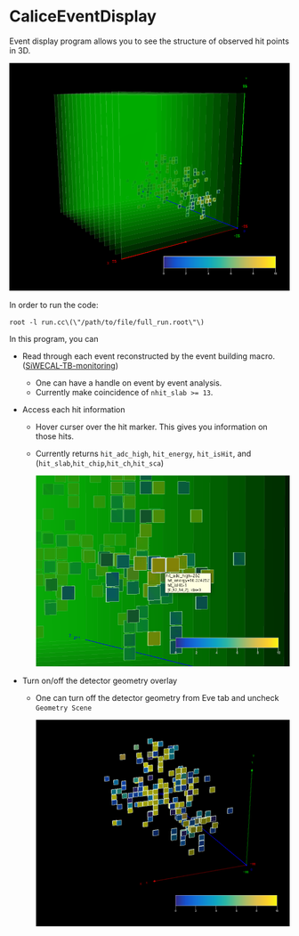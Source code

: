 # CaliceEventDisplay
Event display program allows you to see the structure of observed hit points in 3D.

![Hit Map](img/hitmap.png?raw=true "Title")

In order to run the code:
```
root -l run.cc\(\"/path/to/file/full_run.root\"\)
```

In this program, you can
 - Read through each event reconstructed by the event building macro. ([SiWECAL-TB-monitoring](https://github.com/SiWECAL-TestBeam/SiWECAL-TB-monitoring))
   - One can have a handle on event by event analysis.
   - Currently make coincidence of `nhit_slab >= 13`.
 - Access each hit information
   - Hover curser over the hit marker. This gives you information on those hits.
   - Currently returns `hit_adc_high`, `hit_energy`, `hit_isHit`, and (`hit_slab`,`hit_chip`,`hit_ch`,`hit_sca`)

     ![Hit Info](img/hitinfo.png?raw=true "Title")
     
 - Turn on/off the detector geometry overlay
   - One can turn off the detector geometry from Eve tab and uncheck `Geometry Scene`
   
     ![No Geometry](img/no_geometry.png?raw=true "Title")
